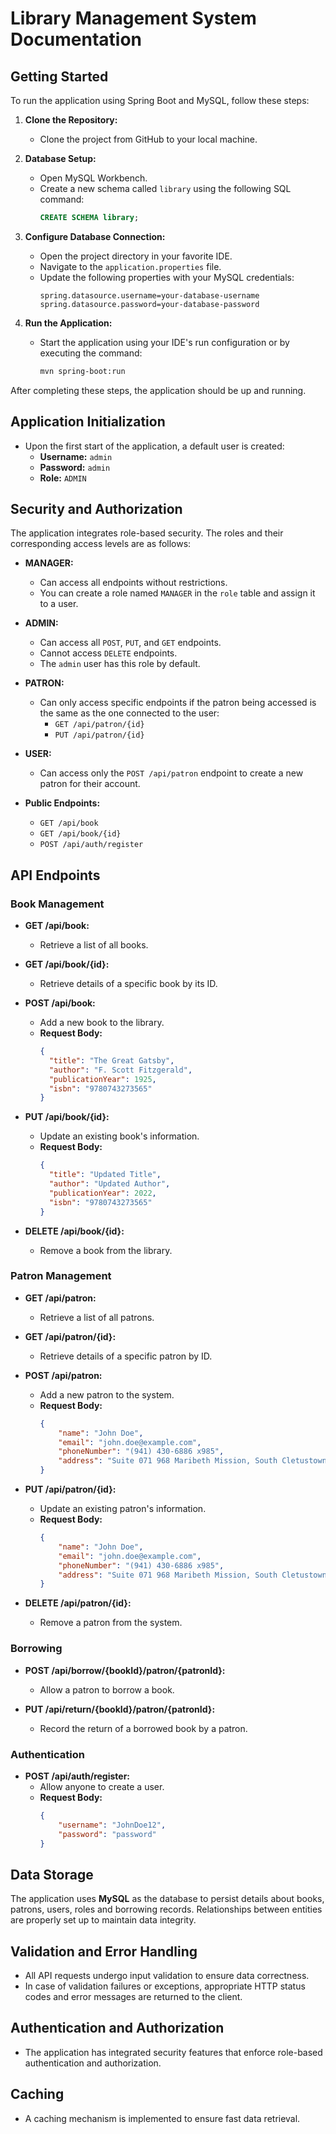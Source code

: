 # **Library Management System Documentation**

## **Getting Started**

To run the application using Spring Boot and MySQL, follow these steps:

1. **Clone the Repository:**
   - Clone the project from GitHub to your local machine.

2. **Database Setup:**
   - Open MySQL Workbench.
   - Create a new schema called `library` using the following SQL command:
     ```sql
     CREATE SCHEMA library;
     ```

3. **Configure Database Connection:**
   - Open the project directory in your favorite IDE.
   - Navigate to the `application.properties` file.
   - Update the following properties with your MySQL credentials:
     ```properties
     spring.datasource.username=your-database-username
     spring.datasource.password=your-database-password
     ```

4. **Run the Application:**
   - Start the application using your IDE's run configuration or by executing the command:
     ```bash
     mvn spring-boot:run
     ```

After completing these steps, the application should be up and running.

## **Application Initialization**

- Upon the first start of the application, a default user is created:
  - **Username:** `admin`
  - **Password:** `admin`
  - **Role:** `ADMIN`

## **Security and Authorization**

The application integrates role-based security. The roles and their corresponding access levels are as follows:

- **MANAGER:**
  - Can access all endpoints without restrictions.
  - You can create a role named `MANAGER` in the `role` table and assign it to a user.

- **ADMIN:**
  - Can access all `POST`, `PUT`, and `GET` endpoints.
  - Cannot access `DELETE` endpoints.
  - The `admin` user has this role by default.

- **PATRON:**
  - Can only access specific endpoints if the patron being accessed is the same as the one connected to the user:
    - `GET /api/patron/{id}`
    - `PUT /api/patron/{id}`

- **USER:**
  - Can access only the `POST /api/patron` endpoint to create a new patron for their account.

- **Public Endpoints:**
  - `GET /api/book`
  - `GET /api/book/{id}`
  - `POST /api/auth/register`

## **API Endpoints**


### **Book Management**

- **GET /api/book:**
  - Retrieve a list of all books.

- **GET /api/book/{id}:**
  - Retrieve details of a specific book by its ID.

- **POST /api/book:**
  - Add a new book to the library.
  - **Request Body:**
    ```json
    {
      "title": "The Great Gatsby",
      "author": "F. Scott Fitzgerald",
      "publicationYear": 1925,
      "isbn": "9780743273565"
    }
    ```

- **PUT /api/book/{id}:**
  - Update an existing book's information.
  - **Request Body:**
    ```json
    {
      "title": "Updated Title",
      "author": "Updated Author",
      "publicationYear": 2022,
      "isbn": "9780743273565"
    }
    ```

- **DELETE /api/book/{id}:**
  - Remove a book from the library.

### **Patron Management**

- **GET /api/patron:**
  - Retrieve a list of all patrons.

- **GET /api/patron/{id}:**
  - Retrieve details of a specific patron by ID.

- **POST /api/patron:**
  - Add a new patron to the system.
  - **Request Body:**
    ```json
    {
        "name": "John Doe",
        "email": "john.doe@example.com",
        "phoneNumber": "(941) 430-6886 x985",
        "address": "Suite 071 968 Maribeth Mission, South Cletustown, WA 60694"
    }
    ```

- **PUT /api/patron/{id}:**
  - Update an existing patron's information.
  - **Request Body:**
    ```json
    {
        "name": "John Doe",
        "email": "john.doe@example.com",
        "phoneNumber": "(941) 430-6886 x985",
        "address": "Suite 071 968 Maribeth Mission, South Cletustown, WA 60694"
    }
    ```

- **DELETE /api/patron/{id}:**
  - Remove a patron from the system.

### **Borrowing**

- **POST /api/borrow/{bookId}/patron/{patronId}:**
  - Allow a patron to borrow a book.

- **PUT /api/return/{bookId}/patron/{patronId}:**
  - Record the return of a borrowed book by a patron.
 
### **Authentication**

- **POST /api/auth/register:**
  - Allow anyone to create a user.
  - **Request Body:**
    ```json
    {
        "username": "JohnDoe12",
        "password": "password"
    }
    ```

## **Data Storage**

The application uses **MySQL** as the database to persist details about books, patrons, users, roles and borrowing records. Relationships between entities are properly set up to maintain data integrity.

## **Validation and Error Handling**

- All API requests undergo input validation to ensure data correctness.
- In case of validation failures or exceptions, appropriate HTTP status codes and error messages are returned to the client.

## **Authentication and Authorization**

- The application has integrated security features that enforce role-based authentication and authorization.

## **Caching**

- A caching mechanism is implemented to ensure fast data retrieval.
